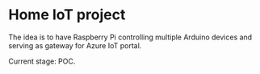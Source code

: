 # Home IoT project

The idea is to have Raspberry Pi controlling multiple Arduino devices and serving as gateway for Azure IoT portal.

Current stage: POC.
